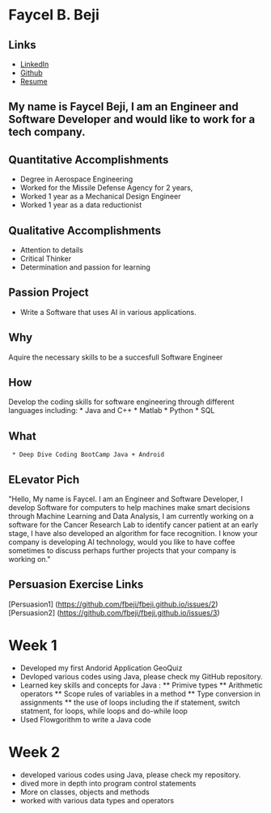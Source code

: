 # Faycel B. Beji

## Links

* [LinkedIn](https://www.linkedin.com/in/faycel-beji-22b35166/)
* [Github](https://github.com/fbeji)
* [Resume](https://github.com/fbeji/fbeji.github.io/blob/master/Resume_2018GRADU.pdf)


## My name is Faycel Beji, I am an Engineer and Software Developer and would like to work for a tech company. 

## Quantitative Accomplishments
* Degree in Aerospace Engineering
* Worked for the Missile Defense Agency for 2 years, 
* Worked 1 year as a Mechanical Design Engineer
* Worked 1 year as a data reductionist


## Qualitative Accomplishments
* Attention to details 
* Critical Thinker
* Determination and passion for learning


## Passion Project
* Write a Software that uses AI in various applications.


## Why
Aquire the necessary skills to be a succesfull Software Engineer

## How
Develop the coding skills for software engineering through different languages including:
     * Java and C++
     * Matlab
     * Python
     * SQL
## What
     * Deep Dive Coding BootCamp Java + Android 
     
## ELevator Pich

"Hello, My name is Faycel. I am an Engineer and Software Developer, I develop Software for computers to help machines make smart decisions through Machine Learning and Data Analysis, I am currently working on a software for the Cancer Research Lab to identify cancer patient at an early stage, I have also developed an algorithm for face recognition. I know your company is developing AI technology, would you like to have coffee sometimes to discuss perhaps further projects that your company is working on." 

## Persuasion Exercise Links

[Persuasion1] (https://github.com/fbeji/fbeji.github.io/issues/2)
[Persuasion2] (https://github.com/fbeji/fbeji.github.io/issues/3)




# Week 1

 * Developed my first Andorid Application GeoQuiz
 * Devloped various codes using Java, please check my GitHub repository.
 * Learned key skills and concepts for Java : 
 ** Primive types
 ** Arithmetic operators
 ** Scope rules of variables in a method
 ** Type conversion in assignments
 ** the use of loops including the if statement, switch statment, for loops, while loops and do-while loop
 * Used Flowgorithm to write a Java code
 
# Week 2 

* developed various codes using Java, please check my repository.
* dived more in depth into program control statements
* More on classes, objects and methods
* worked with various data types and operators




